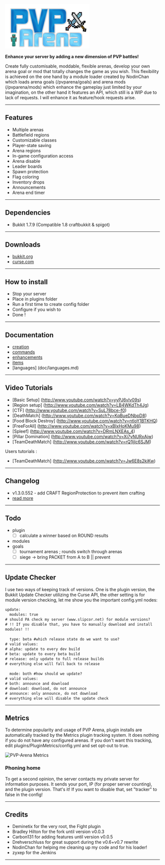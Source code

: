 ![PVP-Arena](/doc/images/logo.png)


**Enhance your server by adding a new dimension of PVP battles!**

Create fully customisable, moddable, flexible arenas, develop your own arena goal or mod that totally changes the game as you wish. 
This flexibility is achieved on the one hand by a module loader created by NodinChan which loads arena goals (/pvparena/goals) and arena mods (/pvparena/mods) which enhance the gameplay just limited by your imagination, on the other hand it features an API, which still is a WIP due to lack of requests. I will enhance it as feature/hook requests arise.


***


## Features

- Multiple arenas
- Battlefield regions
- Customizable classes
- Player-state saving
- Arena regions
- In-game configuration access
- Arena disable
- Leader boards
- Spawn protection
- Flag coloring
- Inventory drops
- Announcements
- Arena end timer

***

## Dependencies

- Bukkit 1.7.9 (Compatible 1.8 craftbukkit & spigot)

***

## Downloads

- [bukkit.org](http://dev.bukkit.org/bukkit-plugins/pvparena/)
- [curse.com](http://www.curse.com/bukkit-plugins/minecraft/pvparena)

***

## How to install

- Stop your server
- Place in plugins folder
- Run a first time to create config folder
- Configure if you wish to
- Done !

***

## Documentation

- [creation](doc/creation.md)
- [commands](doc/commands.md)
- [enhancements](doc/enhancements.md)
- [items](doc/items.md)
- [languages] (doc/languages.md)

***

## Video Tutorials

- [Basic Setup] (http://www.youtube.com/watch?v=yyPJ6vlv09s)
- [Region setup] (http://www.youtube.com/watch?v=LB4WKdTh4Jg)
- [CTF] (http://www.youtube.com/watch?v=SuL78bce-f0)
- [DeathMatch] (http://www.youtube.com/watch?v=KqBueDNbpD8)
- [Food Block Destroy] (http://www.youtube.com/watch?v=ntloY1BTKHQ)
- [FreeForAll] (http://www.youtube.com/watch?v=xBIxHoKMu98)
- [Spleef] (http://www.youtube.com/watch?v=DRmLNXEAs_4)
- [Pillar Domination] (http://www.youtube.com/watch?v=Xi7yNURxAjw)
- [TeamDeathMatch] (http://www.youtube.com/watch?v=rQ1ljlc6SJM)

Users tutorials :

- [TeamDeathMatch] (http://www.youtube.com/watch?v=Jw6E8s2kiKw)

***

## Changelog

- v1.3.0.552 - add CRAFT RegionProtection to prevent item crafting
- [read more](doc/changelog.md)

***

## Todo

- plugin
  - [ ] calculate a winner based on ROUND results
- modules
- goals
  - [ ] tournament arenas ; rounds switch through arenas
  - [ ] siege -> bring PACKET from A to B || prevent

***

## Update Checker
I use two ways of keeping track of versions. One is the plugin version, the Bukkit Update Checker utilizing the Curse API, 
the other setting is for module version checking, let me show you the important config.yml nodes:

    update:
      modules: true
    # should PA check my server (www.slipcor.net) for module versions?
    # !! If you disable that, you have to manually download and install modules! !!

      type: beta #which release state do we want to use?
    # valid values:
    # alpha: update to every dev build
    # beta: update to every beta build
    # release: only update to full release builds
    # everything else will fall back to release

      mode: both #how should we update?
    # valid values:
    # both: announce and download
    # download: download, do not announce
    # announce: only announce, do not download
    # everything else will disable the update check

***

## Metrics

To determine popularity and usage of PVP Arena, plugin installs are automatically tracked by the Metrics plugin tracking system. 
It does nothing if you do not have any configured arenas. If you don't want this tracking, edit plugins/PluginMetrics/config.yml and set opt-out to true.

![PVP-Arena Metrics](http://i.mcstats.org/pvparena/Global+Statistics.borderless.png)

### Phoning home

To get a second opinion, the server contacts my private server for information purposes. It sends your port, IP (for proper server counting), and the plugin version. 
That's it! If you want to disable that, set "tracker" to false in the config!

***

## Credits

- Deminetix for the very root, the Fight plugin
- Bradley Hilton for the fork until version v0.0.3
- Carbon131 for adding features until version v0.0.5
- Drehverschluss for great support during the v0.6+v0.7 rewrite
- NodinChan for helping me cleaning up my code and for his loader!
- zyxep for the Jenkins

***
